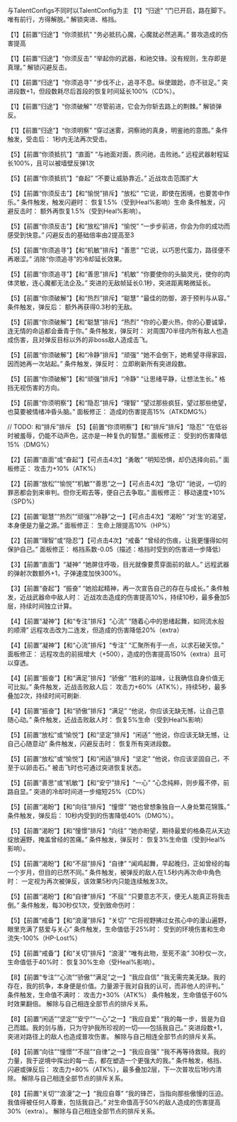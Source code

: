与TalentConfigs不同时以TalentConfig为主
【1】“归途”
“门已开启，路在脚下。唯有前行，方得解脱。”
解锁突进、格挡。

【1】【前置“归途”】“你须抵抗”
“务必抵抗心魔，心魔就必然逃离。”
普攻造成的伤害提高

【1】【前置“归途”】“你须反击”
“举起你的武器，和祂交锋。没有规则，生存即是真理。”
解锁闪避反击。

【1】【前置“归途”】“你须追寻”
“步伐不止，追寻不息。纵使踉跄，亦不驻足。”
突进段数+1，但段数耗尽后首段的恢复时间延长100%（CD%）。

【1】【前置“归途”】“你须破解”
“尽管前进，它会为你斩去路上的荆棘。”
解锁弹反。

【1】【前置“归途”】“你须明察”
“穿过迷雾，洞察祂的真身，明鉴祂的意图。”
条件触发，受击后：
1秒内无法再次受击。

【5】【前置“你须抵抗”】“直面”
“与祂面对面，质问祂，击败祂。”
远程武器射程延长100%，且可以被墙壁反弹1次

【5】【前置“你须抵抗”】“奋起”
“不要让威胁靠近。”
近战攻击范围扩大

【5】【前置“你须反击”】【和“愉悦”排斥】“放松”
“它说，即使在困境，也要苦中作乐。”
条件触发，触发闪避时：
恢复1.5%（受到Heal%影响）生命
条件触发，闪避反击时：
额外再恢复1.5%（受到Heal%影响）。

【5】【前置“你须反击”】【和“放松”排斥】“愉悦”
“一步步前进，你会为你的成功而感受到快意。”
闪避反击的基础倍率由2提高至3

【5】【前置“你须追寻”】【和“机敏”排斥】“善思”
“它说，以巧思代蛮力，路径便不再艰涩。”
消除“你须追寻”的冷却延长效果。

【5】【前置“你须追寻”】【和“善思”排斥】“机敏”
“你要使你的头脑灵光，使你的肉体灵敏，连心魔都无法企及。”
突进的无敌帧延长0.1秒，突进距离略微延长。

【5】【前置“你须破解”】【和“热烈”排斥】“聪慧”
“最佳的防御，源于预判与从容。”
条件触发，弹反后：
额外再获得0.3秒的无敌。

【5】【前置“你须破解”】【和“聪慧”排斥】“热烈”
“你的心要火热，你的心要诚挚，连无情的命运都会垂青于你。”
条件触发，弹反时：
对周围70半径内所有敌人也造成伤害，且对弹反目标以外的非boss敌人造成击飞。

【5】【前置“你须破解”】【和“冷静”排斥】“顽强”
“她不会倒下，她希望寻得家园，因而她再一次站起。”
条件触发，弹反时：
立即刷新所有突进段数。

【5】【前置“你须破解”】【和“顽强”排斥】“冷静”
“让思绪平静，让想法生长。”
格挡无视伤害的方向。


【5】【前置“你须明察”】【和“隐忍”排斥】“理智”
“望过那些疯狂，望过那些绝望，也莫要被情绪冲昏头脑。”
面板修正：
造成的伤害提高15%（ATKDMG%）

// TODO: 和“排斥”排斥
【5】【前置“你须明察”】【和“排斥”排斥】“隐忍”
“在低谷时被羞辱，仍能不动声色，这亦是一种复仇的智慧。”
面板修正：
受到的伤害降低15%（DMG%）


【2】【前置“直面”或“奋起”】【可点击4次】“勇敢”
“明知恐惧，却仍选择向前。”
面板修正：
攻击力+10%（ATK%）


【2】【前置“放松”“愉悦”“机敏”“善思”之一】【可点击4次】“急切”
“祂说，一切的罪恶都会到来审判。但你无暇去等，便自己去争取。”
面板修正：
移动速度+10%（SPD%）


【2】【前置“聪慧”“热烈”“顽强”“冷静”之一】【可点击4次】“渴盼”
“对‘生’的渴望，本身便是力量之源。”
面板修正：
生命上限提高10%（HP%）


【2】【前置“理智”或“隐忍”】【可点击4次】“戒备”
“曾经的伤痕，让我更懂得如何保护自己。”
面板修正：
格挡系数-0.05（描述：格挡时受到的伤害进一步降低）

【3】【前置“直面”】“凝神”
“她屏住呼吸，目光就像要贯穿面前的敌人。”
远程武器的弹射次数额外+1，子弹速度加快300%。


【3】【前置“奋起”】“振奋”
“她拾起精神，再一次宣告自己的存在与成长。”
条件触发，近战武器命中敌人时：
近战攻击造成的伤害提高10%，持续10秒，最多叠加5层，持续时间独立计算。


【4】【前置“凝神”】【和“专注”排斥】“心流”
“随着心中的思绪起舞，如同流水般的顺滑”
远程攻击改为二连发，但造成的伤害降低20%（extra）


【4】【前置“凝神”】【和“心流”排斥】“专注”
“汇聚所有于一点，以求石破天惊。”
面板修正：
远程攻击的前摇增大（+500），造成的伤害提高150%（extra）且可以穿透。


【4】【前置“振奋”】【和“满足”排斥】“骄傲”
“胜利的滋味，让我确信自身价值无可比拟。”
条件触发，近战击败敌人后：
攻击力+60%（ATK%），持续5秒，最多叠加2次，持续时间可刷新.


【4】【前置“振奋”】【和“骄傲”排斥】“满足”
“他说，你应该无缺无憾，让自己意随心动。”
条件触发，近战击败敌人时：
恢复5%生命（受到Heal%影响）


【5】【前置“放松”或“愉悦”】【和“坚定”排斥】“闲适”
“他说，你应该无缺无憾，让自己心随意动”
条件触发，闪避反击时：
恢复所有突进段数。


【5】【前置“放松”或“愉悦”】【和“闲适”排斥】“坚定”
“他说，你应该坚固自己，不至于以卵击石。”
被击飞时也可通过突进恢复状态。


【5】【前置“善思”或“机敏”】【和“安宁”排斥】“一心”
“心念纯粹，则步履不停，前路自显。”
突进的冷却时间进一步缩短25%（CD%）


【5】【前置“渴盼”】【和“向往”排斥】“憧憬”
“她也曾想象独自一人身处繁花锦簇。”
条件触发，弹反后：
10秒内受到的伤害降低40%（DMG%）。


【5】【前置“渴盼”】【和“憧憬”排斥】“向往”
“她亦盼望，期待最爱的格桑花从天边绽放遍野，掩盖曾经的苦痛。”
条件触发，弹反时：
恢复3%生命值（受到Heal%影响）。


【5】【前置“渴盼”】【和“不屈”排斥】“自律”
“闻鸡起舞，早起晚归，正如曾经的每一个岁月，但目的已然不同。”
条件触发，被弹反的敌人在1.5秒内再次命中角色时：
一定视为再次被弹反，该效果5秒内只能连续触发3次。


【5】【前置“渴盼”】【和“自律”排斥】“不屈”
“只要意志不灭，便无人能真正将我击倒。”
条件触发，每30秒仅1次，受到致命伤时：


【5】【前置“戒备”】【和“浪漫”排斥】“关切”
“它将视野拂过女孩心中的漫山遍野，眼里充满了慈爱与关心”
条件触发，生命值低于25%时：
受到的环境伤害和生命流失-100%（HP-Lost%）


【5】【前置“戒备”】【和“关切”排斥】“浪漫”
“唯有此物，至死不渝”
30秒仅一次，生命值低于40%时：
恢复30%生命（受Heal%影响）。


【8】【前置“专注”“心流”“骄傲”“满足”之一】“我应自信”
“我无需完美无缺。我的存在，我的抗争，本身便是价值。力量源于我对自我的认可，而非他人的评判。”
条件触发，生命值不满时：
攻击力+30%（ATK%）
条件触发，生命值低于60%时效果翻倍。
解除与自己相连全部节点的排斥关系。


【8】【前置“闲适”“坚定”“安宁”“一心”之一】“我应自爱”
“我的每一步，皆是为自己而踏。我的剑与盾，只为守护我所珍视的一切——包括我自己。”
突进段数+1，突进对路径上的敌人也造成普攻伤害。
解除与自己相连全部节点的排斥关系。


【8】【前置“向往”“憧憬”“不屈”“自律”之一】“我应自强”
“我不再等待救赎。我的力量，我于逆境中挥出的每一击，都在塑造一个更强大的我。”
条件触发，格挡、闪避或弹反后：
攻击力+80%（ATK%），最多叠加2层，下一次普攻后1秒内清除。
解除与自己相连全部节点的排斥关系。


【8】【前置“关切”“浪漫”之一】“我应自尊”
“我的锋芒，当指向那些傲慢的压迫。我值得被任何人尊重，包括我自己。”
对生命值高于50%的敌人造成的伤害提高30%（extra）。
解除与自己相连全部节点的排斥关系。
